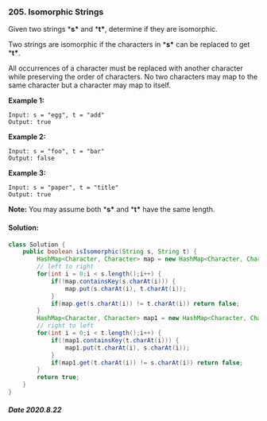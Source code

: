 ### 205. Isomorphic Strings

Given two strings ***s\*** and ***t\***, determine if they are isomorphic.

Two strings are isomorphic if the characters in ***s\*** can be replaced to get ***t\***.

All occurrences of a character must be replaced with another character while preserving the order of characters. No two characters may map to the same character but a character may map to itself.

**Example 1:**

```
Input: s = "egg", t = "add"
Output: true
```

**Example 2:**

```
Input: s = "foo", t = "bar"
Output: false
```

**Example 3:**

```
Input: s = "paper", t = "title"
Output: true
```

**Note:**
You may assume both ***s\*** and ***t\*** have the same length.

#### Solution:

```java
class Solution {
    public boolean isIsomorphic(String s, String t) {
        HashMap<Character, Character> map = new HashMap<Character, Character>();
        // left to right
        for(int i = 0;i < s.length();i++) {
            if(!map.containsKey(s.charAt(i))) {
                map.put(s.charAt(i), t.charAt(i));
            }
            if(map.get(s.charAt(i)) != t.charAt(i)) return false;
        }
        HashMap<Character, Character> map1 = new HashMap<Character, Character>();
        // right to left
        for(int i = 0;i < t.length();i++) {
            if(!map1.containsKey(t.charAt(i))) {
                map1.put(t.charAt(i), s.charAt(i));
            }
            if(map1.get(t.charAt(i)) != s.charAt(i)) return false;
        }
        return true;
    }
}
```

##### Date 2020.8.22
